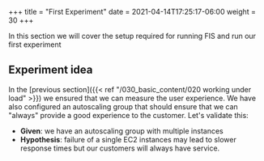 +++
title = "First Experiment"
date =  2021-04-14T17:25:17-06:00
weight = 30
+++

In this section we will cover the setup required for running FIS and run our first experiment

## Experiment idea

In the [previous section]({{< ref "/030_basic_content/020 working under load" >}}) we ensured that we can measure the user experience. We have also configured an autoscaling group that should ensure that we can "always" provide a good experience to the customer. Let's validate this:

* **Given**: we have an autoscaling group with multiple instances
* **Hypothesis**: failure of a single EC2 instances may lead to slower response times but our customers will always have service.



